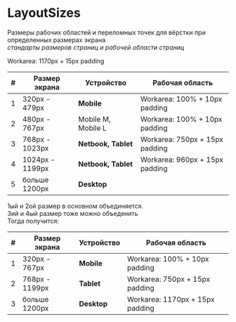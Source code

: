 # LayoutSizes
Размеры рабочих областей и переломных точек для вёрстки при определенных размерах экрана<br>
<i>стандарты размеров страниц и рабочей области страниц</i>

<table>
 <thead>
    <th>#</th>
    <th>Размер экрана </th>
    <th>Устройство</th>
     <th>Рабочая область</th>
  </thead>
  <tr>
   <td>
1
   </td>
   <td>
320px - 479px
   </td>
   <td>
 <b>Mobile</b> 
   </td>
   <td>
Workarea: 100% + 10px padding
   </td>
   </tr>
     <tr>
   <td>
2
   </td>
   <td>
480px - 767px
   </td>
   <td>
Mobile M, Mobile L
   </td>
   <td>
Workarea: 100% + 10px padding
   </td>
   </tr>
     <tr>
   <td>
3
   </td>
   <td>
768px - 1023px
   </td>
   <td>
<b>Netbook, Tablet</b>
   </td>
   <td>
Workarea: 750px + 15px padding
   </td>
   </tr>
     <tr>
   <td>
4
   </td>
   <td>
1024px - 1199px
   </td>
   <td>
<b>Netbook, Tablet</b>
   </td>
   <td>
Workarea: 960px + 15px padding
   </td>
   </tr>
     <tr>
    <td>
5
   </td>
   <td>
    больше 1200px
   </td>
   <td>
    <b>Desktop</b>
   </td>
Workarea: 1170px + 15px padding
   <td>

   </td>
   </tr>
 </table>



 
 1ый и 2ой размер в основном объединяется.<br>
 3ий и 4ый размер тоже можно объеденить<br>
 Тогда получится:<br>
 
 <table>
 <thead>
    <th>#</th>
    <th>Размер экрана </th>
    <th>Устройство</th>
     <th>Рабочая область</th>
  </thead>
  <tr>
   <td>
1
   </td>
   <td>
320px - 767px
   </td>
   <td>
 <b>Mobile</b> 
   </td>
   <td>
Workarea: 100% + 10px padding
   </td>
   </tr>
     <tr>
   <td>
2
   </td>
   <td>
768px - 1199px
   </td>
   <td>
<b>Tablet</b>
   </td>
   <td>
Workarea: 750px + 15px padding
   </td>
   </tr>
     <tr>
   <td>
3
   </td>
   <td>
больше 1200px
   </td>
   <td>
<b>Desktop</b>
   </td>
   <td>
Workarea: 1170px + 15px padding
   </td>
   </tr>

 </table>
 
 
